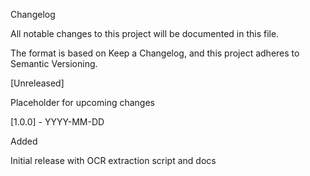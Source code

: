 Changelog

All notable changes to this project will be documented in this file.

The format is based on Keep a Changelog, and this project adheres to Semantic Versioning.

[Unreleased]

Placeholder for upcoming changes

[1.0.0] - YYYY-MM-DD

Added

Initial release with OCR extraction script and docs

